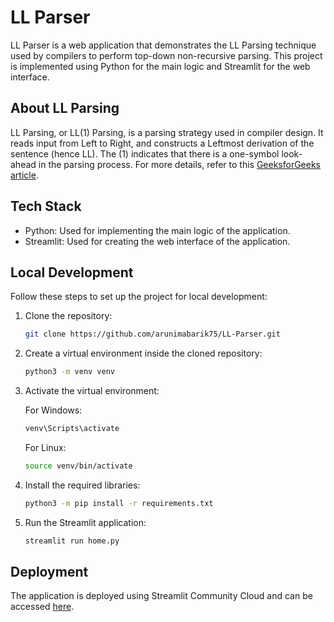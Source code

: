 # LL Parser

LL Parser is a web application that demonstrates the LL Parsing technique used by compilers to perform top-down non-recursive parsing. This project is implemented using Python for the main logic and Streamlit for the web interface.

## About LL Parsing

LL Parsing, or LL(1) Parsing, is a parsing strategy used in compiler design. It reads input from Left to Right, and constructs a Leftmost derivation of the sentence (hence LL). The (1) indicates that there is a one-symbol look-ahead in the parsing process. For more details, refer to this [GeeksforGeeks article](https://www.geeksforgeeks.org/construction-of-ll1-parsing-table/).

## Tech Stack

- Python: Used for implementing the main logic of the application.
- Streamlit: Used for creating the web interface of the application.

## Local Development

Follow these steps to set up the project for local development:

1. Clone the repository:
   ```bash
   git clone https://github.com/arunimabarik75/LL-Parser.git
   ```
2. Create a virtual environment inside the cloned repository:
   ```bash
   python3 -m venv venv
   ```
3. Activate the virtual environment:

   For Windows:
   ```bash
   venv\Scripts\activate
   ```
   For Linux:
   ```bash
   source venv/bin/activate
   ```
4. Install the required libraries:
   ```bash
   python3 -m pip install -r requirements.txt
   ```
5. Run the Streamlit application:
   ```bash
   streamlit run home.py
   ```

## Deployment

The application is deployed using Streamlit Community Cloud and can be accessed [here](https://xceamdtytreumrswgkhp9u.streamlit.app/).
